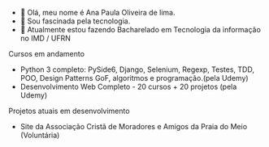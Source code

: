 - 👋 Olá, meu nome é Ana Paula Oliveira de lima.
- 👀 Sou fascinada pela tecnologia.
- 🌱 Atualmente estou fazendo Bacharelado em Tecnologia da informação no IMD / UFRN
  
Cursos em andamento
- Python 3 completo: PySide6, Django, Selenium, Regexp, Testes, TDD, POO, Design Patterns GoF, algoritmos e programação.(pela Udemy)
- Desenvolvimento Web Completo - 20 cursos + 20 projetos (pela Udemy)
  
Projetos atuais  em desenvolvimento
- Site da Associação Cristã de Moradores e Amigos da Praia do Meio (Voluntária)



<!---
ana112358/ana112358 is a ✨ special ✨ repository because its `README.md` (this file) appears on your GitHub profile.
You can click the Preview link to take a look at your changes.
--->
